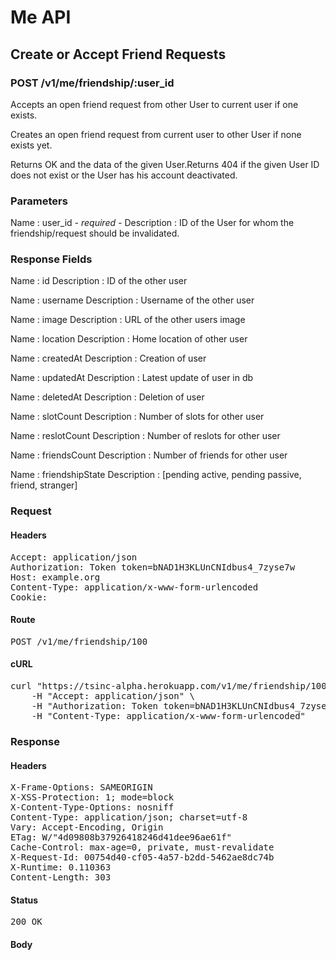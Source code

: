 # Me API

## Create or Accept Friend Requests

### POST /v1/me/friendship/:user_id

Accepts an open friend request from other User to current user if one exists.

Creates an open friend request from current user to other User if none exists yet.

Returns OK and the data of the given User.Returns 404 if the given User ID does not exist or the User has his account deactivated.

### Parameters

Name : user_id *- required -*
Description : ID of the User for whom the friendship/request should be invalidated.


### Response Fields

Name : id
Description : ID of the other user

Name : username
Description : Username of the other user

Name : image
Description : URL of the other users image

Name : location
Description : Home location of other user

Name : createdAt
Description : Creation of user

Name : updatedAt
Description : Latest update of user in db

Name : deletedAt
Description : Deletion of user

Name : slotCount
Description : Number of slots for other user

Name : reslotCount
Description : Number of reslots for other user

Name : friendsCount
Description : Number of friends for other user

Name : friendshipState
Description : [pending active, pending passive, friend, stranger]

### Request

#### Headers

<pre>Accept: application/json
Authorization: Token token=bNAD1H3KLUnCNIdbus4_7zyse7w
Host: example.org
Content-Type: application/x-www-form-urlencoded
Cookie: </pre>

#### Route

<pre>POST /v1/me/friendship/100</pre>

#### cURL

<pre class="request">curl &quot;https://tsinc-alpha.herokuapp.com/v1/me/friendship/100&quot; -d &#39;&#39; -X POST \
	-H &quot;Accept: application/json&quot; \
	-H &quot;Authorization: Token token=bNAD1H3KLUnCNIdbus4_7zyse7w&quot; \
	-H &quot;Content-Type: application/x-www-form-urlencoded&quot;</pre>

### Response

#### Headers

<pre>X-Frame-Options: SAMEORIGIN
X-XSS-Protection: 1; mode=block
X-Content-Type-Options: nosniff
Content-Type: application/json; charset=utf-8
Vary: Accept-Encoding, Origin
ETag: W/&quot;4d09808b37926418246d41dee96ae61f&quot;
Cache-Control: max-age=0, private, must-revalidate
X-Request-Id: 00754d40-cf05-4a57-b2dd-5462ae8dc74b
X-Runtime: 0.110363
Content-Length: 303</pre>

#### Status

<pre>200 OK</pre>

#### Body

```javascript

```
